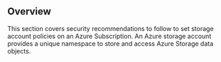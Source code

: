 ## Overview

This section covers security recommendations to follow to set storage account policies on an Azure Subscription. An Azure storage account provides a unique namespace to store and access Azure Storage data objects.
